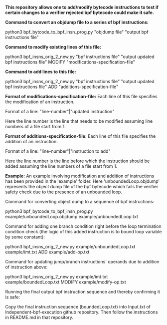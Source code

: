 **This repository allows one to add/modify bytecode instructions to test if certain changes to a verifier rejected bpf bytecode could make it safe.**

**Command to convert an objdump file to a series of bpf instructions:**

python3 bpf_bytcode_to_bpf_insn_prog.py "objdump file" "output bpf instructions file"

**Command to modify existing lines of this file:**

python3 bpf_insns_orig_2_new.py "bpf instructions file" "output updated bpf instructions file" MODIFY "modifications-specification-file"
 
**Command to add lines to this file:**

python3 bpf_insns_orig_2_new.py "bpf instructions file" "output updated bpf instructions file" ADD "additions-specification-file"

**Format of modifications-specification-file:**
Each line of this file specifies the modification of an instruction. 

Format of a line: "line-number"|"updated instruction"

Here the line number is the line that needs to be modified assuming line numbers of a file start from 1.

**Format of additions-specification-file:**
Each line of this file specifies the addition of an instruction. 

Format of a line: "line-number"|"instruction to add"

Here the line number is the line before which the instruction should be added assuming the line numbers of a file start from 1.

**Example:**
An example involving modification and addition of instructions has been provided in the 'example' folder. Here 'unboundedLoop.objdump' represents the object dump file of the bpf bytecode which fails the verifier safety check due to the presence of an unbounded loop.

Command for converting object dump to a sequence of bpf instructions:

python3 bpf_bytcode_to_bpf_insn_prog.py example/unboundedLoop.objdump example/unboundedLoop.txt

Command for adding one branch condition right before the loop termination condition check (the logic of this added instruction is to bound loop variable by some constant):

python3 bpf_insns_orig_2_new.py example/unboundedLoop.txt example/imt.txt ADD example/add-op.txt

Command for updating jump/branch instructions' operands due to addition of instruction above:

python3 bpf_insns_orig_2_new.py example/imt.txt example/boundedLoop.txt MODIFY example/modify-op.txt

Running the final output bpf instruction sequence and thereby confirming it is safe:

Copy the final instruction sequence (boundedLoop.txt) into Input.txt of Independent-bpf-execution github repository. Then follow the instructions in README.md in that repository.







